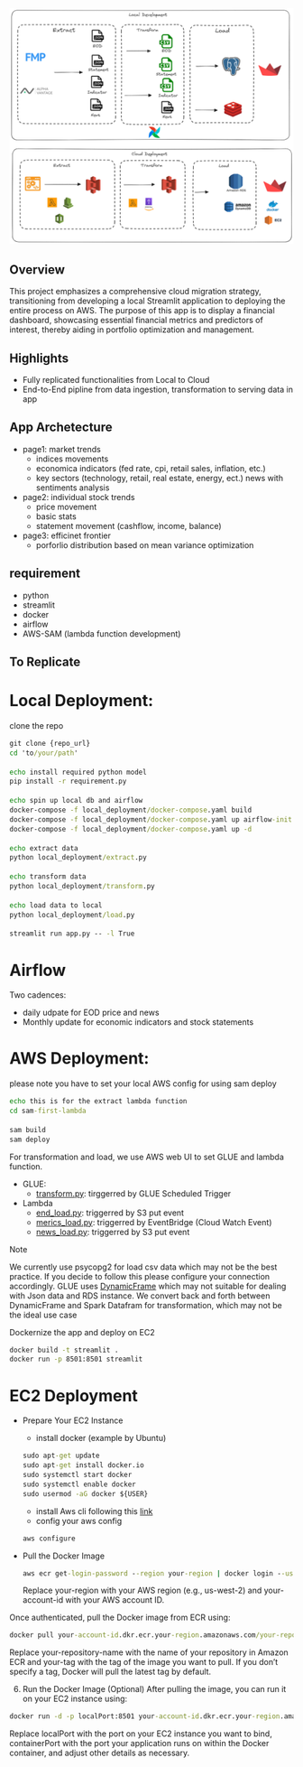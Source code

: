  <div align="center">
  <p>
      <img src="https://github.com/Wemmy/ETL-Cloud-Migration/blob/main/excalidraw/pipeline.png"></a>
  </p>
</div>

## Overview

This project emphasizes a comprehensive cloud migration strategy, transitioning from developing a local Streamlit application to deploying the entire process on AWS. The purpose of this app is to display a financial dashboard, showcasing essential financial metrics and predictors of interest, thereby aiding in portfolio optimization and management.

## Highlights

- Fully replicated functionalities from Local to Cloud
- End-to-End pipline from data ingestion, transformation to serving data in app

## App Archetecture

- page1: market trends
  - indices movements
  - economica indicators (fed rate, cpi, retail sales, inflation, etc.)
  - key sectors (technology, retail, real estate, energy, ect.) news with sentiments analysis
- page2: individual stock trends
  - price movement
  - basic stats
  - statement movement (cashflow, income, balance)
- page3: efficinet frontier
  - porforlio distribution based on mean variance optimization

## requirement

- python
- streamlit
- docker
- airflow
- AWS-SAM (lambda function development)

## To Replicate

# Local Deployment:

clone the repo

```cmd
git clone {repo_url}
cd 'to/your/path'

echo install required python model
pip install -r requirement.py

echo spin up local db and airflow
docker-compose -f local_deployment/docker-compose.yaml build
docker-compose -f local_deployment/docker-compose.yaml up airflow-init
docker-compose -f local_deployment/docker-compose.yaml up -d

echo extract data
python local_deployment/extract.py

echo transform data
python local_deployment/transform.py

echo load data to local
python local_deployment/load.py

streamlit run app.py -- -l True
```

# Airflow

Two cadences:

- daily udpate for EOD price and news
- Monthly update for economic indicators and stock statements

# AWS Deployment:

please note you have to set your local AWS config for using sam deploy

```cmd
echo this is for the extract lambda function
cd sam-first-lambda

sam build
sam deploy
```

For transformation and load, we use AWS web UI to set GLUE and lambda function.

- GLUE:
  - [transform.py](https://github.com/Wemmy/ETL-Cloud-Migration/blob/main/aws_deployment/transform.py): tirggerred by GLUE Scheduled Trigger
- Lambda
  - [end_load.py](https://github.com/Wemmy/ETL-Cloud-Migration/blob/main/aws_deployment/end_load.py): triggerred by S3 put event
  - [merics_load.py](https://github.com/Wemmy/ETL-Cloud-Migration/blob/main/aws_deployment/merics_load.py): triggerred by EventBridge (Cloud Watch Event)
  - [news_load.py](https://github.com/Wemmy/ETL-Cloud-Migration/blob/main/aws_deployment/news_load.py): triggerred by S3 put event

> [!NOTE]
> We currently use psycopg2 for load csv data which may not be the best practice. If you decide to follow this please configure your connection accordingly.
> GLUE uses [DynamicFrame](https://docs.aws.amazon.com/glue/latest/dg/aws-glue-api-crawler-pyspark-extensions-dynamic-frame.html) which may not suitable for dealing with Json data and RDS instance. We convert back and forth between DynamicFrame and Spark Datafram for transformation, which may not be the ideal use case

Dockernize the app and deploy on EC2

```cmd
docker build -t streamlit .
docker run -p 8501:8501 streamlit
```

# EC2 Deployment

- Prepare Your EC2 Instance

  - install docker (example by Ubuntu)

  ```cmd
  sudo apt-get update
  sudo apt-get install docker.io
  sudo systemctl start docker
  sudo systemctl enable docker
  sudo usermod -aG docker ${USER}
  ```

  - install Aws cli following this [link](https://docs.aws.amazon.com/cli/latest/userguide/getting-started-install.html)
  - config your aws config

  ```cmd
  aws configure
  ```

- Pull the Docker Image
  ```cmd
  aws ecr get-login-password --region your-region | docker login --username AWS --password-stdin your-account-id.dkr.ecr.your-region.amazonaws.com
  ```
  Replace your-region with your AWS region (e.g., us-west-2) and your-account-id with your AWS account ID.

Once authenticated, pull the Docker image from ECR using:

```cmd
docker pull your-account-id.dkr.ecr.your-region.amazonaws.com/your-repository-name:your-tag
```
Replace your-repository-name with the name of your repository in Amazon ECR and your-tag with the tag of the image you want to pull. If you don’t specify a tag, Docker will pull the latest tag by default.

6. Run the Docker Image (Optional)
   After pulling the image, you can run it on your EC2 instance using:

```cmd
docker run -d -p localPort:8501 your-account-id.dkr.ecr.your-region.amazonaws.com/your-repository-name:your-tag
```
Replace localPort with the port on your EC2 instance you want to bind, containerPort with the port your application runs on within the Docker container, and adjust other details as necessary.
